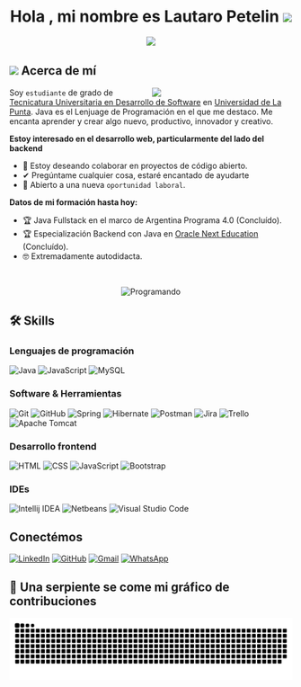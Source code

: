 <h1 align="center">Hola , mi nombre es Lautaro Petelin&nbsp;<img src="https://media.giphy.com/media/hvRJCLFzcasrR4ia7z/giphy.gif" width="35"></h1>
<p align="center">
  <img src="https://readme-typing-svg.herokuapp.com?font=Time+New+Roman&color=%23C8BE25&size=25&center=true&vCenter=true&width=600&height=100&lines=Programador+Backend;Competitivo+y+comprometido;Siempre+aprendiendo+algo+nuevo;Bienvenido">
</p>
	
## <picture><img src="https://github.com/7oSkaaa/7oSkaaa/blob/main/Images/about_me.gif?raw=true" width=50px></picture>&nbsp;Acerca de mí

<picture> <img align="right" src="https://github.com/7oSkaaa/7oSkaaa/blob/main/Images/Right_Side.gif?raw=true" width=250px></picture>

Soy `estudiante` de grado de [Tecnicatura Universitaria en Desarrollo de Software](https://www.ulp.edu.ar/paginas/oferta_educativa/tecnicaturas/ict_tuds.php) en [Universidad de La Punta](https://www.ulp.edu.ar/). Java es el Lenjuage de Programación en el que me destaco. Me encanta aprender y crear algo nuevo, productivo, innovador y creativo.

**Estoy interesado en el desarrollo web, particularmente del lado del backend**
- 👯 Estoy deseando colaborar en proyectos de código abierto.
- ✔ Pregúntame cualquier cosa, estaré encantado de ayudarte
- :thinking: Abierto a una nueva `oportunidad laboral`.

**Datos de mi formación hasta hoy:**
- :trophy: Java Fullstack en el marco de Argentina Programa 4.0 (Concluído).
- :trophy: Especialización Backend con Java en [Oracle Next Education](https://www.oracle.com/ar/education/oracle-next-education/) (Concluído).
- :nerd_face: Extremadamente autodidacta.
<br/>

<p align="center">
   <img src="https://user-images.githubusercontent.com/74038190/225813708-98b745f2-7d22-48cf-9150-083f1b00d6c9.gif" alt="Programando"/>
</p>

## 🛠️ Skills

### Lenguajes de programación

<span>
  <img alt="Java" src="https://img.shields.io/badge/java-%23ED8B00.svg?style=for-the-badge&logo=openjdk&logoColor=white">
  <img alt="JavaScript" src="https://img.shields.io/badge/javascript-%23323330.svg?style=for-the-badge&logo=javascript&logoColor=%23F7DF1E">
  <img alt="MySQL" src="https://img.shields.io/badge/mysql-4479A1.svg?style=for-the-badge&logo=mysql&logoColor=white"/>
</span>

### Software & Herramientas
 
<span>
  <img alt="Git" src="https://img.shields.io/badge/git-%23F05033.svg?style=for-the-badge&logo=git&logoColor=white"/>
  <img alt="GitHub" src="https://img.shields.io/badge/github-%23121011.svg?style=for-the-badge&logo=github&logoColor=white"/>
  <img alt="Spring" src="https://img.shields.io/badge/spring-%236DB33F.svg?style=for-the-badge&logo=spring&logoColor=white"/>
  <img alt="Hibernate" src="https://img.shields.io/badge/Hibernate-59666C?style=for-the-badge&logo=Hibernate&logoColor=white"/>
  <img alt="Postman" src="https://img.shields.io/badge/Postman-FF6C37?style=for-the-badge&logo=postman&logoColor=white"/>
  <img alt="Jira" src="https://img.shields.io/badge/jira-%230A0FFF.svg?style=for-the-badge&logo=jira&logoColor=white"/>
  <img alt="Trello" src="https://img.shields.io/badge/Trello-%23026AA7.svg?style=for-the-badge&logo=Trello&logoColor=white"/>
  <img alt="Apache Tomcat" src="https://img.shields.io/badge/apache%20tomcat-%23F8DC75.svg?style=for-the-badge&logo=apache-tomcat&logoColor=black"/>
</span>

### Desarrollo frontend

<span>
  <img alt="HTML" src="https://img.shields.io/badge/html5-%23E34F26.svg?style=for-the-badge&logo=html5&logoColor=white">
  <img alt="CSS" src="https://img.shields.io/badge/css3-%231572B6.svg?style=for-the-badge&logo=css3&logoColor=white">
  <img alt="JavaScript" src="https://img.shields.io/badge/javascript-%23323330.svg?style=for-the-badge&logo=javascript&logoColor=%23F7DF1E">
  <img alt="Bootstrap" src="https://img.shields.io/badge/bootstrap-%238511FA.svg?style=for-the-badge&logo=bootstrap&logoColor=white">
</span>

### IDEs

<span>
  <img alt="Intellij IDEA" src="https://img.shields.io/badge/IntelliJIDEA-000000.svg?style=for-the-badge&logo=intellij-idea&logoColor=white"/>
  <img alt="Netbeans" src="https://img.shields.io/badge/NetBeansIDE-1B6AC6.svg?style=for-the-badge&logo=apache-netbeans-ide&logoColor=white"/>
  <img alt="Visual Studio Code" src="https://img.shields.io/badge/Visual%20Studio%20Code-0078d7.svg?style=for-the-badge&logo=visual-studio-code&logoColor=white"/>
</span>
<br/>

## Conectémos
<span>
  <a href="https://www.linkedin.com/in/lautaro-petelin/" target="_blank"><img src="https://img.shields.io/badge/linkedin-%230077B5.svg?style=for-the-badge&logo=linkedin&logoColor=white" alt="LinkedIn"/></a>
  <a href="https://github.com/lautypetelin" target="_blank"><img src="https://img.shields.io/badge/github-%23121011.svg?style=for-the-badge&logo=github&logoColor=white" alt="GitHub"/></a>
  <a href="mailto:lautisrra@gmail.com" target="_blank"><img img src="https://img.shields.io/badge/Gmail-D14836?style=for-the-badge&logo=gmail&logoColor=white" alt="Gmail"/></a>
  <a href="https://wa.me/2622562359" target="_blank"><img src="https://img.shields.io/badge/WhatsApp-25D366?style=for-the-badge&logo=whatsapp&logoColor=white" alt="WhatsApp"/></a>
</span>

## 🐍 Una serpiente se come mi gráfico de contribuciones
	
<p align = "center">
	<img src = "https://raw.githubusercontent.com/platane/snk/output/github-contribution-grid-snake-dark.svg" alt = "Snake Game"/>
</p>
